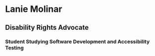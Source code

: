 # Lanie Molinar
## Disability Rights Advocate
### Student Studying Software Development and Accessibility Testing
